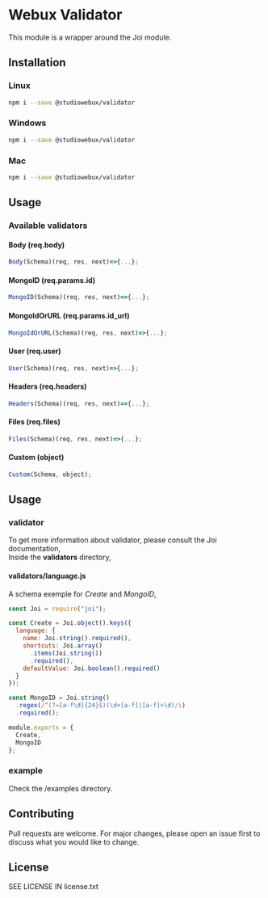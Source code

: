 # Webux Validator

This module is a wrapper around the Joi module.

## Installation

### Linux

```bash
npm i --save @studiowebux/validator
```

### Windows

```bash
npm i --save @studiowebux/validator
```

### Mac

```bash
npm i --save @studiowebux/validator
```

## Usage

### Available validators

#### Body (req.body)

```javascript
Body(Schema)(req, res, next)=>{...};
```

#### MongoID (req.params.id)

```javascript
MongoID(Schema)(req, res, next)=>{...};
```

#### MongoIdOrURL (req.params.id_url)

```javascript
MongoIdOrURL(Schema)(req, res, next)=>{...};
```

#### User (req.user)

```javascript
User(Schema)(req, res, next)=>{...};
```

#### Headers (req.headers)

```javascript
Headers(Schema)(req, res, next)=>{...};
```

#### Files (req.files)

```javascript
Files(Schema)(req, res, next)=>{...};
```

#### Custom (object)

```javascript
Custom(Schema, object);
```

## Usage

### validator

To get more information about validator, please consult the Joi documentation,  
Inside the **validators** directory,

#### validators/language.js

A schema exemple for _Create_ and _MongoID_,

```javascript
const Joi = require("joi");

const Create = Joi.object().keys({
  language: {
    name: Joi.string().required(),
    shortcuts: Joi.array()
      .items(Joi.string())
      .required(),
    defaultValue: Joi.boolean().required()
  }
});

const MongoID = Joi.string()
  .regex(/^(?=[a-f\d]{24}$)(\d+[a-f]|[a-f]+\d)/i)
  .required();

module.exports = {
  Create,
  MongoID
};
```

### example

Check the /examples directory.

## Contributing

Pull requests are welcome. For major changes, please open an issue first to discuss what you would like to change.

## License

SEE LICENSE IN license.txt
